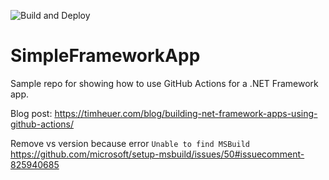 ![Build and Deploy](https://github.com/timheuer/SimpleFrameworkApp/workflows/Build%20and%20Deploy/badge.svg?branch=master)

# SimpleFrameworkApp
Sample repo for showing how to use GitHub Actions for a .NET Framework app.

Blog post: https://timheuer.com/blog/building-net-framework-apps-using-github-actions/


Remove vs version because error `Unable to find MSBuild`
https://github.com/microsoft/setup-msbuild/issues/50#issuecomment-825940685